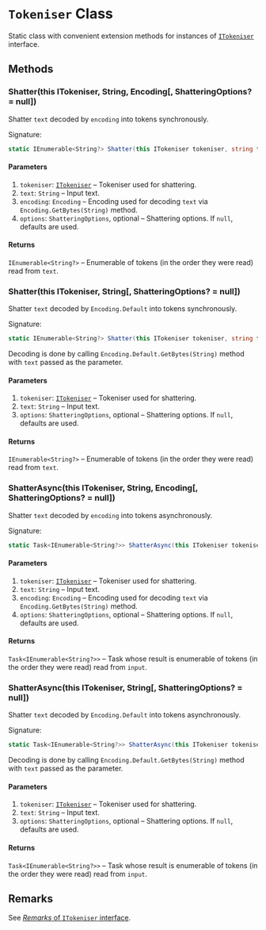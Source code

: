 # ```Tokeniser``` Class

Static class with convenient extension methods for instances of [```ITokeniser```](ITokeniser.md) interface.

## Methods

### Shatter(this ITokeniser, String, Encoding[, ShatteringOptions? = null])

Shatter ```text``` decoded by ```encoding``` into tokens synchronously.

Signature:

```csharp
static IEnumerable<String?> Shatter(this ITokeniser tokeniser, string text, Encoding encoding, ShatteringOptions? options = null)

```

#### Parameters

1.  ```tokeniser```: [```ITokeniser```](ITokeniser.md) &ndash; Tokeniser used for shattering.
2.  ```text```: ```String``` &ndash; Input text.
3.  ```encoding```: ```Encoding``` &ndash; Encoding used for decoding ```text``` via ```Encoding.GetBytes(String)``` method.
4.  ```options```: ```ShatteringOptions```, optional &ndash; Shattering options. If ```null```, defaults are used.

#### Returns

```IEnumerable<String?>``` &ndash; Enumerable of tokens (in the order they were read) read from ```text```.

### Shatter(this ITokeniser, String[, ShatteringOptions? = null])

Shatter ```text``` decoded by ```Encoding.Default``` into tokens synchronously.

Signature:

```csharp
static IEnumerable<String?> Shatter(this ITokeniser tokeniser, string text, Encoding encoding, ShatteringOptions? options = null)

```

Decoding is done by calling ```Encoding.Default.GetBytes(String)``` method with ```text``` passed as the parameter.

#### Parameters

1.  ```tokeniser```: [```ITokeniser```](ITokeniser.md) &ndash; Tokeniser used for shattering.
2.  ```text```: ```String``` &ndash; Input text.
3.  ```options```: ```ShatteringOptions```, optional &ndash; Shattering options. If ```null```, defaults are used.

#### Returns

```IEnumerable<String?>``` &ndash; Enumerable of tokens (in the order they were read) read from ```text```.

### ShatterAsync(this ITokeniser, String, Encoding[, ShatteringOptions? = null])

Shatter ```text``` decoded by ```encoding``` into tokens asynchronously.

Signature:

```csharp
static Task<IEnumerable<String?>> ShatterAsync(this ITokeniser tokeniser, string text, Encoding encoding, ShatteringOptions? options = null)

```

#### Parameters

1.  ```tokeniser```: [```ITokeniser```](ITokeniser.md) &ndash; Tokeniser used for shattering.
2.  ```text```: ```String``` &ndash; Input text.
3.  ```encoding```: ```Encoding``` &ndash; Encoding used for decoding ```text``` via ```Encoding.GetBytes(String)``` method.
4.  ```options```: ```ShatteringOptions```, optional &ndash; Shattering options. If ```null```, defaults are used.

#### Returns

```Task<IEnumerable<String?>>``` &ndash; Task whose result is enumerable of tokens (in the order they were read) read from ```input```.

### ShatterAsync(this ITokeniser, String[, ShatteringOptions? = null])

Shatter ```text``` decoded by ```Encoding.Default``` into tokens asynchronously.

Signature:

```csharp
static Task<IEnumerable<String?>> ShatterAsync(this ITokeniser tokeniser, string text, Encoding encoding, ShatteringOptions? options = null)

```

Decoding is done by calling ```Encoding.Default.GetBytes(String)``` method with ```text``` passed as the parameter.

#### Parameters

1.  ```tokeniser```: [```ITokeniser```](ITokeniser.md) &ndash; Tokeniser used for shattering.
2.  ```text```: ```String``` &ndash; Input text.
3.  ```options```: ```ShatteringOptions```, optional &ndash; Shattering options. If ```null```, defaults are used.

#### Returns

```Task<IEnumerable<String?>>``` &ndash; Task whose result is enumerable of tokens (in the order they were read) read from ```input```.

## Remarks

See [*Remarks* of ```ITokeniser``` interface](ITokeniser.md#remarks-2).
